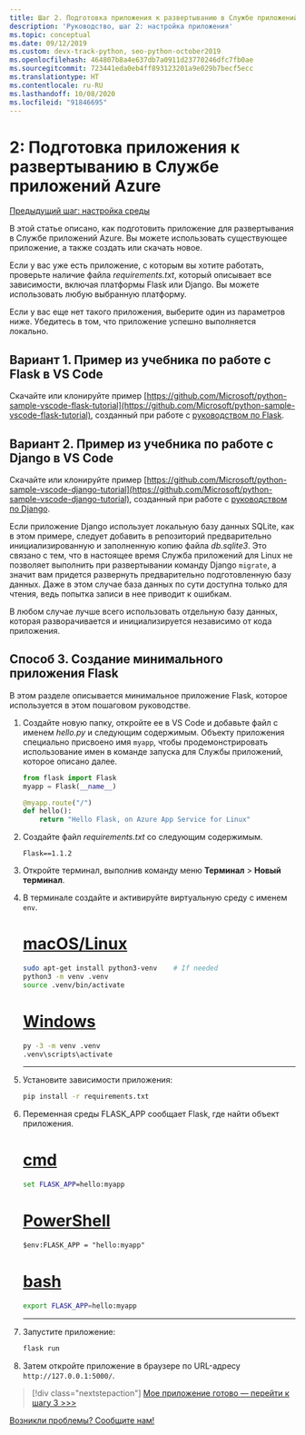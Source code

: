 ```yaml
---
title: Шаг 2. Подготовка приложения к развертыванию в Службе приложений Azure в Linux с помощью Visual Studio Code
description: 'Руководство, шаг 2: настройка приложения'
ms.topic: conceptual
ms.date: 09/12/2019
ms.custom: devx-track-python, seo-python-october2019
ms.openlocfilehash: 464807b8a4e637db7a0911d23770246dfc7fb0ae
ms.sourcegitcommit: 723441eda0eb4ff893123201a9e029b7becf5ecc
ms.translationtype: HT
ms.contentlocale: ru-RU
ms.lasthandoff: 10/08/2020
ms.locfileid: "91846695"
---
```

# <a name="2-prepare-your-app-for-deployment-to-azure-app-service"></a>2: Подготовка приложения к развертыванию в Службе приложений Azure

[Предыдущий шаг: настройка среды](tutorial-deploy-app-service-on-linux-01.md)

В этой статье описано, как подготовить приложение для развертывания в Службе приложений Azure. Вы можете использовать существующее приложение, а также создать или скачать новое.

Если у вас уже есть приложение, с которым вы хотите работать, проверьте наличие файла *requirements.txt*, который описывает все зависимости, включая платформы Flask или Django. Вы можете использовать любую выбранную платформу.

Если у вас еще нет такого приложения, выберите один из параметров ниже. Убедитесь в том, что приложение успешно выполняется локально.

## <a name="option-1-vs-code-flask-tutorial-sample"></a>Вариант 1. Пример из учебника по работе с Flask в VS Code

Скачайте или клонируйте пример [https://github.com/Microsoft/python-sample-vscode-flask-tutorial](https://github.com/Microsoft/python-sample-vscode-flask-tutorial), созданный при работе с [руководством по Flask](https://code.visualstudio.com/docs/python/tutorial-flask).

## <a name="option-2-vs-code-django-tutorial-sample"></a>Вариант 2. Пример из учебника по работе с Django в VS Code

Скачайте или клонируйте пример [https://github.com/Microsoft/python-sample-vscode-django-tutorial](https://github.com/Microsoft/python-sample-vscode-django-tutorial), созданный при работе с [руководством по Django](https://code.visualstudio.com/docs/python/tutorial-django).

Если приложение Django использует локальную базу данных SQLite, как в этом примере, следует добавить в репозиторий предварительно инициализированную и заполненную копию файла *db.sqlite3*. Это связано с тем, что в настоящее время Служба приложений для Linux не позволяет выполнить при развертывании команду Django `migrate`, а значит вам придется развернуть предварительно подготовленную базу данных. Даже в этом случае база данных по сути доступна только для чтения, ведь попытка записи в нее приводит к ошибкам.

В любом случае лучше всего использовать отдельную базу данных, которая разворачивается и инициализируется независимо от кода приложения.

## <a name="option-3-create-a-minimal-flask-app"></a>Способ 3. Создание минимального приложения Flask

В этом разделе описывается минимальное приложение Flask, которое используется в этом пошаговом руководстве.

1. Создайте новую папку, откройте ее в VS Code и добавьте файл с именем *hello.py* и следующим содержимым. Объекту приложения специально присвоено имя `myapp`, чтобы продемонстрировать использование имен в команде запуска для Службы приложений, которое описано далее.

    ```python
    from flask import Flask
    myapp = Flask(__name__)

    @myapp.route("/")
    def hello():
        return "Hello Flask, on Azure App Service for Linux"
    ```

1. Создайте файл *requirements.txt* со следующим содержимым.

    ```text
    Flask==1.1.2
    ```

1. Откройте терминал, выполнив команду меню **Терминал** > **Новый терминал**.

1. В терминале создайте и активируйте виртуальную среду с именем `env`.

    # <a name="macoslinux"></a>[macOS/Linux](#tab/linux)

    ```bash
    sudo apt-get install python3-venv    # If needed
    python3 -m venv .venv
    source .venv/bin/activate
    ```

    # <a name="windows"></a>[Windows](#tab/windows)

    ```cmd
    py -3 -m venv .venv
    .venv\scripts\activate
    ```

    ---

1. Установите зависимости приложения:

    ```cmd
    pip install -r requirements.txt
    ```

1. Переменная среды FLASK_APP сообщает Flask, где найти объект приложения.

    # <a name="cmd"></a>[cmd](#tab/cmd)

    ```cmd
    set FLASK_APP=hello:myapp
    ```

    # <a name="powershell"></a>[PowerShell](#tab/powershell)

    ```ps
    $env:FLASK_APP = "hello:myapp"
    ```

   # <a name="bash"></a>[bash](#tab/bash)

    ```bash
    export FLASK_APP=hello:myapp
    ```

    ---

1. Запустите приложение:

    ```cmd
    flask run
    ```

1. Затем откройте приложение в браузере по URL-адресу `http://127.0.0.1:5000/`.

> [!div class="nextstepaction"]
> [Мое приложение готово — перейти к шагу 3 >>>](tutorial-deploy-app-service-on-linux-03.md)

[Возникли проблемы? Сообщите нам!](https://aka.ms/FlaskVSCQuickstartHelp)
